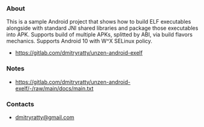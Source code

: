 ### About

This is a sample Android project that shows how to build ELF executables
alongside with standard JNI shared libraries and package those executables
into APK. Supports build of multiple APKs, splitted by ABI, via build
flavors mechanics. Supports Android 10 with W^X SELinux policy.
- https://gitlab.com/dmitryratty/unzen-android-exelf

### Notes

- https://gitlab.com/dmitryratty/unzen-android-exelf/-/raw/main/docs/main.txt

### Contacts

- dmitryratty@gmail.com